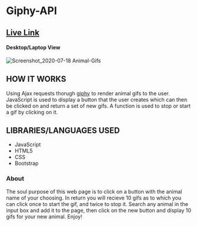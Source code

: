 # Giphy-API
## [Live Link](https://jmichael96.github.io/Giphy-API/)

#### Desktop/Laptop View
![Screenshot_2020-07-18 Animal-Gifs](https://user-images.githubusercontent.com/40511023/87862168-c2062b80-c912-11ea-8e34-2678a67f3ec6.jpg)

## HOW IT WORKS
  Using Ajax requests thorugh [giphy](https://giphy.com/) to render animal gifs to the user.
  JavaScript is used to display a button that the user creates which can then be clicked on and return a set of new gifs.
  A function is used to stop or start a gif by clicking on it.
## LIBRARIES/LANGUAGES USED 
- JavaScript
- HTML5
- CSS 
- Bootstrap

### About 
  The soul purpose of this web page is to click on a button with the animal
  name of your choosing. In return you will recieve 10 gifs as to which you can
  click once to start the gif, and twice to stop it. Search any animal in the input box
  and add it to the page, then click on the new button and display 10 gifs for your new animal.
  Enjoy!

